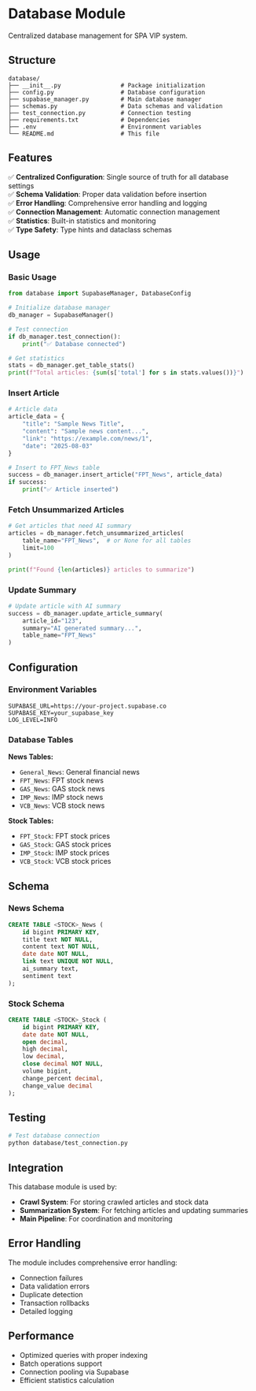 # Database Module

Centralized database management for SPA VIP system.

## Structure

```
database/
├── __init__.py                 # Package initialization
├── config.py                   # Database configuration
├── supabase_manager.py         # Main database manager
├── schemas.py                  # Data schemas and validation
├── test_connection.py          # Connection testing
├── requirements.txt            # Dependencies
├── .env                        # Environment variables
└── README.md                   # This file
```

## Features

✅ **Centralized Configuration**: Single source of truth for all database settings  
✅ **Schema Validation**: Proper data validation before insertion  
✅ **Error Handling**: Comprehensive error handling and logging  
✅ **Connection Management**: Automatic connection management  
✅ **Statistics**: Built-in statistics and monitoring  
✅ **Type Safety**: Type hints and dataclass schemas  

## Usage

### Basic Usage

```python
from database import SupabaseManager, DatabaseConfig

# Initialize database manager
db_manager = SupabaseManager()

# Test connection
if db_manager.test_connection():
    print("✅ Database connected")

# Get statistics
stats = db_manager.get_table_stats()
print(f"Total articles: {sum(s['total'] for s in stats.values())}")
```

### Insert Article

```python
# Article data
article_data = {
    "title": "Sample News Title",
    "content": "Sample news content...",
    "link": "https://example.com/news/1",
    "date": "2025-08-03"
}

# Insert to FPT_News table
success = db_manager.insert_article("FPT_News", article_data)
if success:
    print("✅ Article inserted")
```

### Fetch Unsummarized Articles

```python
# Get articles that need AI summary
articles = db_manager.fetch_unsummarized_articles(
    table_name="FPT_News",  # or None for all tables
    limit=100
)

print(f"Found {len(articles)} articles to summarize")
```

### Update Summary

```python
# Update article with AI summary
success = db_manager.update_article_summary(
    article_id="123",
    summary="AI generated summary...",
    table_name="FPT_News"
)
```

## Configuration

### Environment Variables

```env
SUPABASE_URL=https://your-project.supabase.co
SUPABASE_KEY=your_supabase_key
LOG_LEVEL=INFO
```

### Database Tables

**News Tables:**
- `General_News`: General financial news
- `FPT_News`: FPT stock news
- `GAS_News`: GAS stock news  
- `IMP_News`: IMP stock news
- `VCB_News`: VCB stock news

**Stock Tables:**
- `FPT_Stock`: FPT stock prices
- `GAS_Stock`: GAS stock prices
- `IMP_Stock`: IMP stock prices
- `VCB_Stock`: VCB stock prices

## Schema

### News Schema

```sql
CREATE TABLE <STOCK>_News (
    id bigint PRIMARY KEY,
    title text NOT NULL,
    content text NOT NULL,
    date date NOT NULL,
    link text UNIQUE NOT NULL,
    ai_summary text,
    sentiment text
);
```

### Stock Schema

```sql
CREATE TABLE <STOCK>_Stock (
    id bigint PRIMARY KEY,
    date date NOT NULL,
    open decimal,
    high decimal,
    low decimal,
    close decimal NOT NULL,
    volume bigint,
    change_percent decimal,
    change_value decimal
);
```

## Testing

```bash
# Test database connection
python database/test_connection.py
```

## Integration

This database module is used by:
- **Crawl System**: For storing crawled articles and stock data
- **Summarization System**: For fetching articles and updating summaries
- **Main Pipeline**: For coordination and monitoring

## Error Handling

The module includes comprehensive error handling:
- Connection failures
- Data validation errors
- Duplicate detection
- Transaction rollbacks
- Detailed logging

## Performance

- Optimized queries with proper indexing
- Batch operations support
- Connection pooling via Supabase
- Efficient statistics calculation
